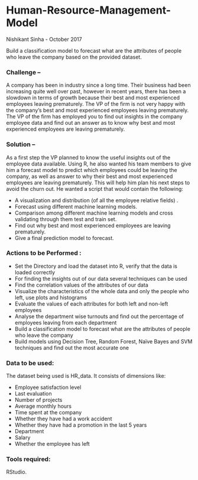 # Human-Resource-Management-Model

Nishikant Sinha - October 2017

Build a classification model to forecast what are the attributes of people who leave the company based on the provided dataset.

### Challenge – 
A company has been in industry since a long time. Their business had been increasing quite well over past, however in recent years, there has been a slowdown in terms of growth because their best and most experienced employees leaving prematurely. The VP of the firm is not very happy with the company’s best and most experienced employees leaving prematurely. The VP of the firm has employed you to find out insights in the company employee data and find out an answer as to know why best and most experienced employees are leaving prematurely. 
 
### Solution –  
As a first step the VP planned to know the useful insights out of the employee data available. Using R, he also wanted his team members to give him a forecast model to predict which employees could be leaving the company, as well as answer to why their best and most experienced employees are leaving prematurely. This will help him plan his next steps to avoid the churn out. He wanted a script that would contain the following: 
 
* A visualization and distribution (of all the employee relative fields) .
* Forecast using different machine learning models.
* Comparison among different machine learning models and cross validating through them test and train set.
* Find out why best and most experienced employees are leaving prematurely. 
* Give a final prediction model to forecast.  
 
### Actions to be Performed : 
* Set the Directory and load the dataset into R, verify that the data is loaded correctly 
* For finding the insights out of our data several techniques can be used 
* Find the correlation values of the attributes of our data 
* Visualize the characteristics of the whole data and only the people who left, use plots and histograms 
* Evaluate the values of each attributes for both left and non-left employees 
* Analyse the department wise turnouts and find out the percentage of employees leaving from each department 
* Build a classification model to forecast what are the attributes of people who leave the company 
* Build models using Decision Tree, Random Forest, Naïve Bayes and SVM techniques and find out the most accurate one 

### Data to be used: 
The dataset being used is HR_data. It consists of dimensions like: 
* Employee satisfaction level 
* Last evaluation 
* Number of projects 
* Average monthly hours 
* Time spent at the company 
* Whether they have had a work accident 
* Whether they have had a promotion in the last 5 years 
* Department 
* Salary 
* Whether the employee has left 
 
### Tools required: 
RStudio. 
